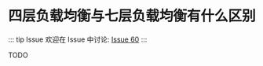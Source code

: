 # 四层负载均衡与七层负载均衡有什么区别



::: tip Issue 
 欢迎在 Issue 中讨论: [Issue 60](https://github.com/shfshanyue/Daily-Question/issues/60) 
:::

TODO